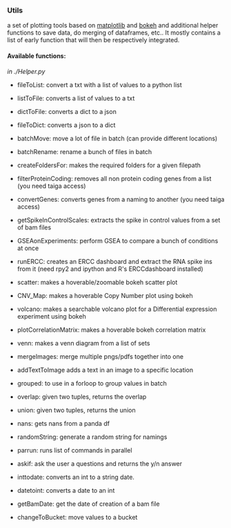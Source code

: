 ### Utils

a set of plotting tools based on [matplotlib]() and [bokeh]() and additional helper functions to save data, do merging of dataframes, etc.. 
It mostly contains a list of early function that will then be respectively integrated.

#### Available functions:


_in ./Helper.py_

- fileToList: convert a txt with a list of values to a python list
- listToFile: converts a list of values to a txt
- dictToFile: converts a dict to a json
- fileToDict: converts a json to a dict
- batchMove: move a lot of file in batch (can provide different locations)
- batchRename: rename a bunch of files in batch
- createFoldersFor: makes the required folders for a given filepath


- filterProteinCoding: removes all non protein coding genes from a list (you need taiga access)
- convertGenes: converts genes from a naming to another (you need taiga access)
- getSpikeInControlScales: extracts the spike in control values from a set of bam files
- GSEAonExperiments: perform GSEA to compare a bunch of conditions at once
- runERCC: creates an ERCC dashboard and extract the RNA spike ins from it (need rpy2 and ipython and R's ERCCdashboard installed)

- scatter: makes a hoverable/zoomable bokeh scatter plot
- CNV_Map: makes a hoverable Copy Number plot using bokeh
- volcano: makes a searchable volcano plot for a Differential expression experiment using bokeh
- plotCorrelationMatrix: makes a hoverable bokeh correlation matrix
- venn: makes a venn diagram from a list of sets
- mergeImages: merge multiple pngs/pdfs together into one
- addTextToImage adds a text in an image to a specific location


- grouped: to use in a forloop to group values in batch
- overlap: given two tuples, returns the overlap
- union: given two tuples, returns the union
- nans: gets nans from a panda df
- randomString: generate a random string for namings
- parrun: runs list of commands in parallel
- askif: ask the user a questions and returns the y/n answer
- inttodate: converts an int to a string date.
- datetoint: converts a date to an int

- getBamDate: get the date of creation of a bam file
- changeToBucket: move values to a bucket

